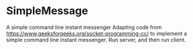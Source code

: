 # SimpleMessage
A simple command line instant messenger
Adapting code from https://www.geeksforgeeks.org/socket-programming-cc/ to implement a simple command line instant messenger.
Run server, and then run client.
